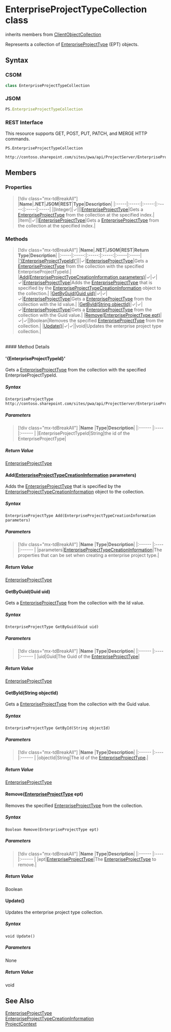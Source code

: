 [comment]: # (Name:EnterpriseProjectTypeCollection)
[comment]: # (Name:Microsoft.ProjectServer.EnterpriseProjectTypeCollection)
[comment]: # (Type:class)
[comment]: # (Status:Verified)

# <a name="name"></a>EnterpriseProjectTypeCollection class

inherits members from [ClientObjectCollection<EnterpriseProjectType>](https://msdn.microsoft.com/EN-US/library/ee539303)<br/>

<a name="description"></a>Represents a collection of [EnterpriseProjectType](EnterpriseProjectType.md) (EPT) objects.

## <a name="syntax"></a>Syntax

### CSOM

```cs
class EnterpriseProjectTypeCollection 
```
### JSOM

```javascript
PS.EnterpriseProjectTypeCollection
```
### REST Interface

This resource supports GET, POST, PUT, PATCH, and MERGE HTTP commands.

```
PS.EnterpriseProjectTypeCollection

http://contoso.sharepoint.com/sites/pwa/api/ProjectServer/EnterpriseProjectTypes
```

## <a name="members"></a>Members

### <a name="properties"></a>Properties
> [!div class="mx-tdBreakAll"]
|**Name**|**.NET**|**JSOM**|**REST**|**Type**|**Description**|
|:-----|:-----:|:-----:|:-----:|:-----|:-----|
|<a name="[Integer]"></a>[Integer]|&#x2713;|||[EnterpriseProjectType](EnterpriseProjectType.md)|Gets a [EnterpriseProjectType](EnterpriseProjectType.md) from the collection at the specified index.|
|<a name="Item"></a>Item||&#x2713;||[EnterpriseProjectType](EnterpriseProjectType.md)|Gets a [EnterpriseProjectType](EnterpriseProjectType.md) from the collection at the specified index.|

### <a name="methods"></a>Methods
> [!div class="mx-tdBreakAll"]
|**Name**|**.NET**|**JSOM**|**REST**|**Return Type**|**Description**|
|:-----|:-----:|:-----:|:-----:|:-----|:-----|
|[&#39;{EnterpriseProjectTypeId}&#39;](#&#39;{EnterpriseProjectTypeId}&#39;)|||&#x2713;|[EnterpriseProjectType](EnterpriseProjectType.md)|Gets a [EnterpriseProjectType](EnterpriseProjectType.md) from the collection with the specified EnterpriseProjectTypeId.|
|[Add(EnterpriseProjectTypeCreationInformation parameters)](#Add_[EnterpriseProjectTypeCreationInformation]_EnterpriseProjectTypeCreationInformation.md__parameters_)|&#x2713;|&#x2713;|&#x2713;|[EnterpriseProjectType](EnterpriseProjectType.md)|Adds the [EnterpriseProjectType](EnterpriseProjectType.md) that is specified by the [EnterpriseProjectTypeCreationInformation](EnterpriseProjectTypeCreationInformation.md) object to the collection.|
|[GetByGuid(Guid uid)](#GetByGuid_Guid_uid_)|&#x2713;|&#x2713;|&#x2713;|[EnterpriseProjectType](EnterpriseProjectType.md)|Gets a [EnterpriseProjectType](EnterpriseProjectType.md) from the collection with the Id value.|
|[GetById(String objectId)](#GetById_String_objectId_)|&#x2713;|&#x2713;|&#x2713;|[EnterpriseProjectType](EnterpriseProjectType.md)|Gets a [EnterpriseProjectType](EnterpriseProjectType.md) from the collection with the Guid value.|
|[Remove(EnterpriseProjectType ept)](#Remove_[EnterpriseProjectType]_EnterpriseProjectType.md__ept_)|&#x2713;|&#x2713;||Boolean|Removes the specified [EnterpriseProjectType](EnterpriseProjectType.md) from the collection.|
|[Update()](#Update__)|&#x2713;|&#x2713;||void|Updates the enterprise project type collection.|

<br/>
#### Method Details

#### <a name="&#39;{EnterpriseProjectTypeId}&#39;"></a>&#39;{EnterpriseProjectTypeId}&#39;
 
Gets a [EnterpriseProjectType](EnterpriseProjectType.md) from the collection with the specified EnterpriseProjectTypeId.

##### Syntax

```
EnterpriseProjectType http://contoso.sharepoint.com/sites/pwa/api/ProjectServer/EnterpriseProjectTypes('{EnterpriseProjectTypeId}')
```

##### Parameters
> [!div class="mx-tdBreakAll"]
|**Name** |**Type**|**Description**|
|:------ |:----|:------ |
|EnterpriseProjectTypeId|String|the id of the EnterpriseProjectType|

##### Return Value

[EnterpriseProjectType](EnterpriseProjectType.md)

#### <a name="Add_[EnterpriseProjectTypeCreationInformation]_EnterpriseProjectTypeCreationInformation.md__parameters_"></a>Add([EnterpriseProjectTypeCreationInformation](EnterpriseProjectTypeCreationInformation.md) parameters)
 
Adds the [EnterpriseProjectType](EnterpriseProjectType.md) that is specified by the [EnterpriseProjectTypeCreationInformation](EnterpriseProjectTypeCreationInformation.md) object to the collection.

##### Syntax

```
EnterpriseProjectType Add(EnterpriseProjectTypeCreationInformation parameters)
```

##### Parameters
> [!div class="mx-tdBreakAll"]
|**Name** |**Type**|**Description**|
|:------ |:----|:------ |
|parameters|[EnterpriseProjectTypeCreationInformation](EnterpriseProjectTypeCreationInformation.md)|The properties that can be set when creating a enterprise project type.|

##### Return Value

[EnterpriseProjectType](EnterpriseProjectType.md)

#### <a name="GetByGuid_Guid_uid_"></a>GetByGuid(Guid uid)
 
Gets a [EnterpriseProjectType](EnterpriseProjectType.md) from the collection with the Id value.

##### Syntax

```
EnterpriseProjectType GetByGuid(Guid uid)
```

##### Parameters
> [!div class="mx-tdBreakAll"]
|**Name** |**Type**|**Description**|
|:------ |:----|:------ |
|uid|Guid|The Guid of the [EnterpriseProjectType](EnterpriseProjectType.md)|

##### Return Value

[EnterpriseProjectType](EnterpriseProjectType.md)

#### <a name="GetById_String_objectId_"></a>GetById(String objectId)
 
Gets a [EnterpriseProjectType](EnterpriseProjectType.md) from the collection with the Guid value.

##### Syntax

```
EnterpriseProjectType GetById(String objectId)
```

##### Parameters
> [!div class="mx-tdBreakAll"]
|**Name** |**Type**|**Description**|
|:------ |:----|:------ |
|objectId|String|The id of the [EnterpriseProjectType](EnterpriseProjectType.md).|

##### Return Value

[EnterpriseProjectType](EnterpriseProjectType.md)

#### <a name="Remove_[EnterpriseProjectType]_EnterpriseProjectType.md__ept_"></a>Remove([EnterpriseProjectType](EnterpriseProjectType.md) ept)
 
Removes the specified [EnterpriseProjectType](EnterpriseProjectType.md) from the collection.

##### Syntax

```
Boolean Remove(EnterpriseProjectType ept)
```

##### Parameters
> [!div class="mx-tdBreakAll"]
|**Name** |**Type**|**Description**|
|:------ |:----|:------ |
|ept|[EnterpriseProjectType](EnterpriseProjectType.md)|The [EnterpriseProjectType](EnterpriseProjectType.md) to remove.|

##### Return Value

Boolean

#### <a name="Update__"></a>Update()
 
Updates the enterprise project type collection.

##### Syntax

```
void Update()
```

##### Parameters

None

##### Return Value

void

## <a name="seeAlso"></a>See Also

[EnterpriseProjectType](EnterpriseProjectType.md)<br/>
[EnterpriseProjectTypeCreationInformation](EnterpriseProjectTypeCreationInformation.md)<br/>
[ProjectContext](ProjectContext.md)<br/>
